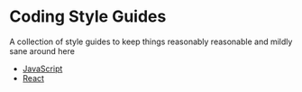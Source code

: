 # Coding Style Guides
A collection of style guides to keep things reasonably reasonable and mildly sane around here

- [JavaScript](javascript.md)
- [React](react.md)
